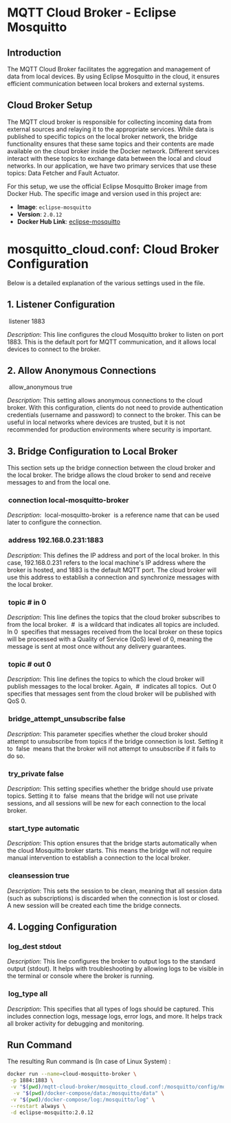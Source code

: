 # MQTT Cloud Broker - Eclipse Mosquitto

## Introduction

The MQTT Cloud Broker facilitates the aggregation and management of data from local devices. By using Eclipse Mosquitto in the cloud, it ensures efficient communication between local brokers and external systems.

## Cloud Broker Setup

The MQTT cloud broker is responsible for collecting incoming data from external sources and relaying it to the
appropriate services. While data is published to specific topics on the local broker network, the bridge functionality
ensures that these same topics and their contents are made available on the cloud broker inside the Docker network.
Different services interact with these topics to exchange data between the local and cloud networks. In our application,
we have two primary services that use these topics: Data Fetcher and Fault Actuator.

For this setup, we use the official Eclipse Mosquitto Broker image from Docker Hub. The specific image and version used
in this project are:

- **Image**: `eclipse-mosquitto`
- **Version**: `2.0.12`
- **Docker Hub Link**: [eclipse-mosquitto](https://hub.docker.com/_/eclipse-mosquitto)

# mosquitto_cloud.conf: Cloud Broker Configuration

Below is a detailed explanation of the various settings used in the file.

## 1. Listener Configuration

⁠ listener 1883 ⁠

_Description_: This line configures the cloud Mosquitto broker to listen on port 1883. This is the default port for MQTT
communication, and it allows local devices to connect to the broker.

## 2. Allow Anonymous Connections

⁠ allow_anonymous true ⁠

_Description_: This setting allows anonymous connections to the cloud broker. With this configuration, clients do not
need to provide authentication credentials (username and password) to connect to the broker. This can be useful in local
networks where devices are trusted, but it is not recommended for production environments where security is important.

## 3. Bridge Configuration to Local Broker

This section sets up the bridge connection between the cloud broker and the local broker. The bridge allows the cloud
broker to send and receive messages to and from the local one.

### ⁠ connection local-mosquitto-broker ⁠

_Description_: ⁠ local-mosquitto-broker ⁠ is a reference name
that can be used later to configure the connection.

### ⁠ address 192.168.0.231:1883 ⁠

_Description_: This defines the IP address and port of the local broker. In this case, 192.168.0.231 refers to the local machine's IP address where the broker is hosted, and 1883 is the default MQTT port. The cloud broker will use this address to establish a connection and synchronize messages with the local broker.

### ⁠ topic # in 0 ⁠

_Description_: This line defines the topics that the cloud broker subscribes to from the local broker. ⁠ # ⁠ is a
wildcard that indicates all topics are included. ⁠ In 0 ⁠ specifies that messages received from the local broker on
these topics will be processed with a Quality of Service (QoS) level of 0, meaning the message is sent at most once
without any delivery guarantees.

### ⁠ topic # out 0 ⁠

_Description_: This line defines the topics to which the cloud broker will publish messages to the local broker. Again,
⁠ # ⁠ indicates all topics. ⁠ Out 0 ⁠ specifies that messages sent from the cloud broker will be published with QoS 0.

### ⁠ bridge_attempt_unsubscribe false ⁠

_Description_: This parameter specifies whether the cloud broker should attempt to unsubscribe from topics if the bridge
connection is lost. Setting it to ⁠ false ⁠ means that the broker will not attempt to unsubscribe if it fails to do so.

### ⁠ try_private false ⁠

_Description_: This setting specifies whether the bridge should use private topics. Setting it to ⁠ false ⁠ means that
the bridge will not use private sessions, and all sessions will be new for each connection to the local broker.

### ⁠ start_type automatic ⁠

_Description_: This option ensures that the bridge starts automatically when the cloud Mosquitto broker starts. This
means the bridge will not require manual intervention to establish a connection to the local broker.

### ⁠ cleansession true ⁠

_Description_: This sets the session to be clean, meaning that all session data (such as subscriptions) is discarded
when the connection is lost or closed. A new session will be created each time the bridge connects.

## 4. Logging Configuration

### ⁠ log_dest stdout ⁠

_Description_: This line configures the broker to output logs to the standard output (stdout). It helps with
troubleshooting by allowing logs to be visible in the terminal or console where the broker is running.

### ⁠ log_type all ⁠

_Description_: This specifies that all types of logs should be captured. This includes connection logs, message logs,
error logs, and more. It helps track all broker activity for debugging and monitoring.

## Run Command

The resulting Run command is (In case of Linux System) :

```bash
docker run --name=cloud-mosquitto-broker \
 -p 1884:1883 \
 -v "$(pwd)/mqtt-cloud-broker/mosquitto_cloud.conf:/mosquitto/config/mosquitto.conf" \
  -v "$(pwd)/docker-compose/data:/mosquitto/data" \
 -v "$(pwd)/docker-compose/log:/mosquitto/log" \
 --restart always \
 -d eclipse-mosquitto:2.0.12

```
